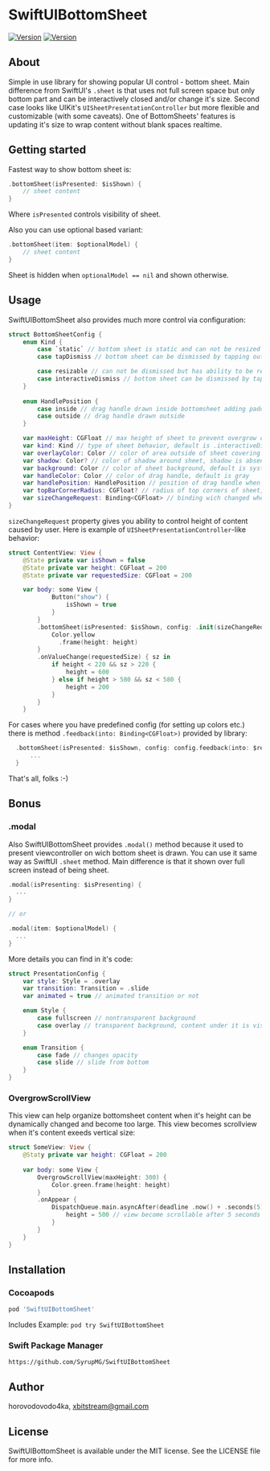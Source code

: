 # SwiftUIBottomSheet

[![Version](https://img.shields.io/cocoapods/v/SwiftUIBottomSheet.svg?style=flat)](https://cocoapods.org/pods/SwiftUIBottomSheet)
[![Version](https://img.shields.io/badge/SwiftPM-Compatible-brightgreen.svg?style=flat)](https://github.com/apple/swift-package-manager)

## About
Simple in use library for showing popular UI control - bottom sheet. 
Main difference from SwiftUI's `.sheet` is that uses not full screen space but only bottom part and can be interactively closed and/or change it's size. 
Second case looks like UIKit's `UISheetPresentationController` but more flexible and customizable (with some caveats).
One of BottomSheets' features is updating it's size to wrap content without blank spaces realtime.

## Getting started
Fastest way to show bottom sheet is:
```swift
.bottomSheet(isPresented: $isShown) {
    // sheet content
}
```
Where `isPresented` controls visibility of sheet.

Also you can use optional based variant:
```swift
.bottomSheet(item: $optionalModel) {
    // sheet content
}
```
Sheet is hidden when `optionalModel == nil` and shown otherwise.

## Usage
SwiftUIBottomSheet also provides much more control via configuration:
```swift
struct BottomSheetConfig {
    enum Kind {
        case `static` // bottom sheet is static and can not be resized or dismissed by user's gestures
        case tapDismiss // bottom sheet can be dismissed by tapping outside of it

        case resizable // can not be dismissed but has ability to be resized - drag handle is drawn at top of bottom sheet
        case interactiveDismiss // bottom sheet can be dismissed by tapping outside of it or swiped down with drag handle
    }
    
    enum HandlePosition {
        case inside // drag handle drawn inside bottomsheet adding padding to content
        case outside // drag handle drawn outside
    }

    var maxHeight: CGFloat // max height of sheet to prevent overgrow outside of screen, default is 600
    var kind: Kind // type of sheet behavior, default is .interactiveDismiss
    var overlayColor: Color // color of area outside of sheet covering content, default id `.black` or `.white` depending on current color sheme
    var shadow: Color? // color of shadow around sheet, shadow is absent when set to nil
    var background: Color // color of sheet background, default is system background color
    var handleColor: Color // color of drag handle, default is gray
    var handlePosition: HandlePosition // position of drag handle when it visible - inside or outside bottomsheet
    var topBarCornerRadius: CGFloat? // radius of top corners of sheet, default is nil wich equals to 15 
    var sizeChangeRequest: Binding<CGFloat> // binding wich changed when user changed size of sheet by dragging it's handle (see more info below)
}
```

`sizeChangeRequest` property gives you ability to control height of content caused by user. Here is example of `UISheetPresentationController`-like behavior:
```swift
struct ContentView: View {
    @State private var isShown = false
    @State private var height: CGFloat = 200
    @State private var requestedSize: CGFloat = 200

    var body: some View {
            Button("show") {
                isShown = true
            }
        }
        .bottomSheet(isPresented: $isShown, config: .init(sizeChangeRequest: $requestedSize)) {
            Color.yellow
              .frame(height: height)
        }
        .onValueChange(requestedSize) { sz in
            if height < 220 && sz > 220 {
                height = 600
            } else if height > 580 && sz < 580 {
                height = 200
            }
        }
    }
```

For cases where you have predefined config (for setting up colors etc.) there is method `.feedback(into: Binding<CGFloat>)` provided by library:
```swift
  .bottomSheet(isPresented: $isShown, config: config.feedback(into: $requestedSize)) { // where `config` is predefined shared configuration
      ...
  }
```

That's all, folks :-)

## Bonus

### .modal

Also SwiftUIBottomSheet provides `.modal()` method because it used to present viewcontroller on wich bottom sheet is drawn. You can use it same way as SwiftUI  `.sheet` method. Main difference is that it shown over full screen instead of being sheet.

```swift
.modal(isPresenting: $isPresenting) {
  ...
}

// or

.modal(item: $optionalModel) {
  ...
}
```

More details you can find in it's code:
```swift
struct PresentationConfig {
    var style: Style = .overlay
    var transition: Transition = .slide
    var animated = true // animated transition or not

    enum Style {
        case fullscreen // nontransparent background
        case overlay // transparent background, content under it is visible
    }

    enum Transition {
        case fade // changes opacity
        case slide // slide from bottom
    }
}
```

### OvergrowScrollView
This view can help organize bottomsheet content when it's height can be dynamically changed and become too large. 
This view becomes scrollview when it's content exeeds vertical size:

```swift
struct SomeView: View {
    @Statу private var height: CGFloat = 200
    
    var body: some View {
        OvergrowScrollView(maxHeight: 300) {
            Color.green.frame(height: height)
        }
        .onAppear {
            DispatchQueue.main.asyncAfter(deadline .now() + .seconds(5)) {
                height = 500 // view become scrollable after 5 seconds
            }
        }
    }
}
```

## Installation

### Cocoapods

```ruby
pod 'SwiftUIBottomSheet'
```

Includes Example: `pod try SwiftUIBottomSheet`

### Swift Package Manager

```
https://github.com/SyrupMG/SwiftUIBottomSheet
```

## Author

horovodovodo4ka, xbitstream@gmail.com

## License

SwiftUIBottomSheet is available under the MIT license. See the LICENSE file for more info.
